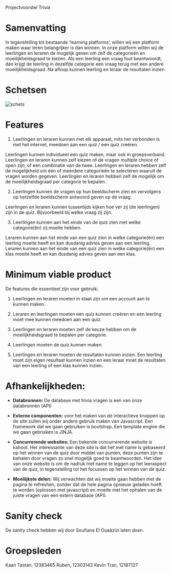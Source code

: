 Projectvoorstel Trivia 


# Samenvatting

In tegenstelling tot bestaande ‘learning platforms’, willen wij een platform maken waar leren belangrijker is dan winnen. In onze platform willen wij de leerlingen en leraren de mogelijk geven om zelf de categorieën en moeilijkheidsgraad te kiezen. Als een leerling een vraag fout beantwoordt, dan krijgt de leerling in dezelfde categorie een vraag terug met een andere moeilijkheidsgraad. Na afloop kunnen leerling en leraar de resultaten inzien. 

# Schetsen
![schets](https://imgur.com/rwVj9oB)
 

# Features 

1. Leerlingen en leraren kunnen met elk apparaat, mits het verbonden is met het internet, meedoen aan een quiz / een quiz creëren.

Leerlingen kunnen individueel een quiz maken, maar ook in groepsverband.
Leerlingen en leraren kunnen zelf kiezen of de vragen multiple choice of open zijn, of een combinatie van de twee.
Leerlingen en leraren hebben zelf de mogelijkheid om één of meerdere categorieën te selecteren waaruit de vragen worden gegeven. 
Leerlingen en leraren hebben zelf de mogelijk om de moeilijkheidsgraad per categorie te bepalen.

2. Leerlingen kunnen de vragen op hun beeldscherm zien en vervolgens op hetzelfde beeldscherm antwoord geven op de vraag.

Leerlingen en leraren kunnen tussentijds kijken hoe ver zij (de leerlingen) zijn in de quiz. Bijvoorbeeld bij welke vraag zij zijn.

3. Leerlingen kunnen aan het einde van de quiz zien met welke categorie(ën) zij moeite hebben.

Leraren kunnen aan het einde van een quiz zien in welke categorie(ën) een leerling moeite heeft en kan dusdanig advies geven aan een leerling. 
Leraren kunnen aan het einde van een quiz zien in welke categorie(ën) een klas moeite heeft en kan dusdanig advies geven aan een klas. 

# Minimum viable product

De features die essentieel zijn voor gebruik:

1.  Leerlingen en leraren moeten in staat zijn om een account aan te kunnen maken.
    
2.  Leraren en leerlingen moeten een quiz kunnen creëren en een leerling moet mee kunnen meedoen aan een quiz.

3.  Leerlingen en leraren moeten zelf de keuze hebben om de moeilijkheidsgraad te bepalen per categorie.

4.  Leerlingen moeten de quiz kunnen maken.
    
5.  Leerlingen en leraren moeten de resultaten kunnen inzien. Een leerling moet zijn eigen resultaat kunnen inzien en een leraar moet de resultaten van een leerling of een klas kunnen inzien. 

# Afhankelijkheden:

- **Databronnen:** De database met trivia vragen is een van onze databronnen (API)

- **Externe componenten:** voor het maken van de interactieve knoppen op de site zullen wij onder andere gebruik maken van Javascript. Een framework dat we gaan gebruiken is bootstrap. 
Een template engine die we gaan gebruiken is JINJA. 

- **Concurrerende websites:** Een bekende concurrerende website is kahoot. Het interessante van deze site is dat het met name is gebaseerd op het winnen van de quiz door middel van punten, deze punten zijn te behalen door vragen zo snel mogelijk goed te beantwoorden. Het idee van onze website is om de nadruk met name te leggen op het leeraspect van de quiz, in tegenstelling tot het focussen op het winnen van de quiz.

- **Moeilijkste delen:** Wij verwachten dat wij moeite gaan hebben met de pagina te refreshen, zonder dat de hele pagina opnieuw geladen hoeft te worden (oplossen met javascript) en moeite  met het ophalen van de juiste vragen van een extern database (API).

# Sanity check

De sanity check hebben wij door Soufiane El Ouaâzizi laten doen.
 
# Groepsleden

 Kaan Tastan, 12383465
Ruben, 12303143
Kevin Tran, 12187127

